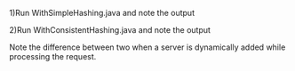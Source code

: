 1)Run WithSimpleHashing.java and note the output

2)Run WithConsistentHashing.java and note the output

Note the difference between two when a server is dynamically added while processing the request.

